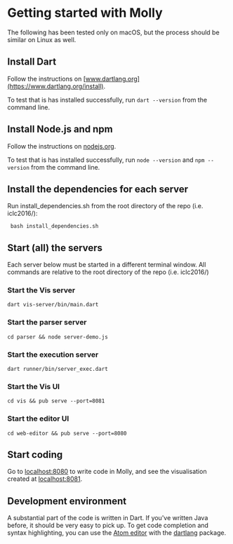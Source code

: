 # Getting started with Molly

The following has been tested only on macOS, but the process should be similar on Linux as well.


## Install Dart

Follow the instructions on [www.dartlang.org](https://www.dartlang.org/install).

To test that is has installed successfully, run ```dart --version``` from the command line.


## Install Node.js and npm

Follow the instructions on [nodejs.org](https://nodejs.org/en/download/).

To test that is has installed successfully, run ```node --version``` and ```npm --version``` from the command line.


## Install the dependencies for each server

Run install_dependencies.sh from the root directory of the repo (i.e. iclc2016/):

``` bash install_dependencies.sh```


## Start (all) the servers

Each server below must be started in a different terminal window. All commands are relative to the root directory of the repo (i.e. iclc2016/)

### Start the Vis server

```dart vis-server/bin/main.dart```

### Start the parser server

```cd parser && node server-demo.js```

### Start the execution server

```dart runner/bin/server_exec.dart```

### Start the Vis UI

```cd vis && pub serve --port=8081```

### Start the editor UI

```cd web-editor && pub serve --port=8080```

## Start coding

Go to [localhost:8080](http://localhost:8080) to write code in Molly, and see the visualisation created at [localhost:8081](http://localhost:8081/test.html).

## Development environment

A substantial part of the code is written in Dart. If you've written Java before, it should be very easy to pick up. To get code completion and syntax highlighting, you can use the [Atom editor](https://atom.io/) with the [dartlang](https://atom.io/packages/dartlang) package.
